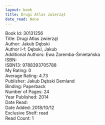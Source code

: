 ```yaml
---
layout: book
title: Drugi Atlas zwierząt
date_read: None
---
```


Book Id: 30131256<br />
Title: Drugi Atlas zwierząt<br />
Author: Jakub Dębski<br />
Author l-f: Dębski, Jakub<br />
Additional Authors: Ewa Zaremba-Śmietańska<br />
ISBN: <br />
ISBN13: 9788393705788<br />
My Rating: 0<br />
Average Rating: 4.73<br />
Publisher: Jakub Dębski Demland<br />
Binding: Paperback<br />
Number of Pages: 24<br />
Year Published: 2014<br />
Date Read: <br />
Date Added: 2018/10/12<br />
Exclusive Shelf: read<br />
Read Count: 1<br />

